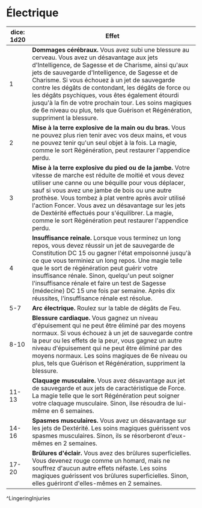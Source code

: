 # Électrique

| dice: 1d20 | Effet                                                                                                                                                                                                                                                                                                                                                                                                                                                                                                                |
| ---------- | -------------------------------------------------------------------------------------------------------------------------------------------------------------------------------------------------------------------------------------------------------------------------------------------------------------------------------------------------------------------------------------------------------------------------------------------------------------------------------------------------------------------- |
| 1          | **Dommages cérébraux.** Vous avez subi une blessure au cerveau. Vous avez un désavantage aux jets d'Intelligence, de Sagesse et de Charisme, ainsi qu'aux jets de sauvegarde d'Intelligence, de Sagesse et de Charisme. Si vous échouez à un jet de sauvegarde contre les dégâts de contondant, les dégâts de force ou les dégâts psychiques, vous êtes également étourdi jusqu'à la fin de votre prochain tour. Les soins magiques de 6e niveau ou plus, tels que Guérison et Régénération, suppriment la blessure. |
| 2          | **Mise à la terre explosive de la main ou du bras.** Vous ne pouvez plus rien tenir avec vos deux mains, et vous ne pouvez tenir qu'un seul objet à la fois. La magie, comme le sort Régénération, peut restaurer l'appendice perdu.                                                                                                                                                                                                                                                                                 |
| 3          | **Mise à la terre explosive du pied ou de la jambe.** Votre vitesse de marche est réduite de moitié et vous devez utiliser une canne ou une béquille pour vous déplacer, sauf si vous avez une jambe de bois ou une autre prothèse. Vous tombez à plat ventre après avoir utilisé l'action Foncer. Vous avez un désavantage sur les jets de Dextérité effectués pour s'équilibrer. La magie, comme le sort Régénération peut restaurer l'appendice perdu.                                                            |
| 4          | **Insuffisance reinale.** Lorsque vous terminez un long repos, vous devez réussir un jet de sauvegarde de Constitution DC 15 ou gagner l'état empoisonné jusqu'à ce que vous terminiez un long repos. Une magie telle que le sort de régénération peut guérir votre insuffisance rénale. Sinon, quelqu'un peut soigner l'insuffisance rénale et faire un test de Sagesse (médecine) DC 15 une fois par semaine. Après dix réussites, l'insuffisance rénale est résolue.                                              |
| 5-7        | **Arc électrique.** Roulez sur la table de dégâts de Feu.                                                                                                                                                                                                                                                                                                                                                                                                                                                            |
| 8-10       | **Blessure cardiaque.** Vous gagnez un niveau d'épuisement qui ne peut être éliminé par des moyens normaux. Si vous échouez à un jet de sauvegarde contre la peur ou les effets de la peur, vous gagnez un autre niveau d'épuisement qui ne peut être éliminé par des moyens normaux. Les soins magiques de 6e niveau ou plus, tels que Guérison et Régénération, suppriment la blessure.                                                                                                                            |
| 11-13      | **Claquage musculaire.** Vous avez désavantage aux jet de sauvegarde et aux jets de caractéristique de Force. La magie telle que le sort Régénération peut soigner votre claquage musculaire. Sinon, ilse résoudra de lui-même en 6 semaines.                                                                                                                                                                                                                                                                        |
| 14-16      | **Spasmes musculaires.** Vous avez un désavantage sur les jets de Dextérité. Les soins magiques guérissent vos spasmes musculaires. Sinon, ils se résorberont d'eux-mêmes en 2 semaines.                                                                                                                                                                                                                                                                                                                             |
| 17-20      | **Brûlures d'éclair.** Vous avez des brûlures superficielles. Vous devenez rouge comme un homard, mais ne souffrez d'aucun autre effets néfaste. Les soins magiques guérissent vos brûlures superficielles. Sinon, elles guériront d'elles-mêmes en 2 semaines.                                                                                                                                                                                                                                                      |
^LingeringInjuries